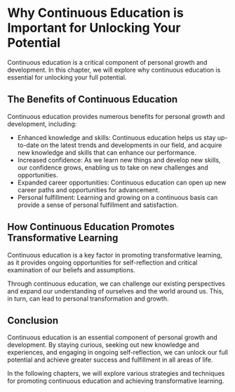 Why Continuous Education is Important for Unlocking Your Potential
===========================================================================================

Continuous education is a critical component of personal growth and development. In this chapter, we will explore why continuous education is essential for unlocking your full potential.

The Benefits of Continuous Education
------------------------------------

Continuous education provides numerous benefits for personal growth and development, including:

* Enhanced knowledge and skills: Continuous education helps us stay up-to-date on the latest trends and developments in our field, and acquire new knowledge and skills that can enhance our performance.
* Increased confidence: As we learn new things and develop new skills, our confidence grows, enabling us to take on new challenges and opportunities.
* Expanded career opportunities: Continuous education can open up new career paths and opportunities for advancement.
* Personal fulfillment: Learning and growing on a continuous basis can provide a sense of personal fulfillment and satisfaction.

How Continuous Education Promotes Transformative Learning
---------------------------------------------------------

Continuous education is a key factor in promoting transformative learning, as it provides ongoing opportunities for self-reflection and critical examination of our beliefs and assumptions.

Through continuous education, we can challenge our existing perspectives and expand our understanding of ourselves and the world around us. This, in turn, can lead to personal transformation and growth.

Conclusion
----------

Continuous education is an essential component of personal growth and development. By staying curious, seeking out new knowledge and experiences, and engaging in ongoing self-reflection, we can unlock our full potential and achieve greater success and fulfillment in all areas of life.

In the following chapters, we will explore various strategies and techniques for promoting continuous education and achieving transformative learning.
